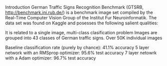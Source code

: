 Introduction
German Traffic Signs Recognition Benchmark (GTSRB, http://benchmark.ini.rub.de/) is a benchmark image set compiled by the Real-Time Computer Vision Group of the Institut Fur Neuroinformatik. The data set was found on Kaggle and posesses the following salient qualities:

It is related to a single image, multi-class clasification problem
Images are grouped into 43 classes of German traffic signs.
Over 50K individual images


Baseline classification rate (purely by chance): 41.1% accuracy
5 layer network with an RMSprop optimizer: 95.6% test accuracy
7 layer netowrk with a Adam optimizer: 96.7% test accuracy
